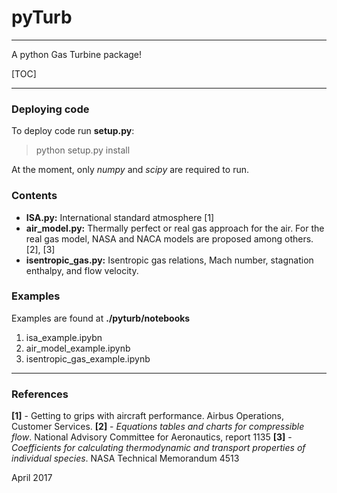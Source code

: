 # pyTurb
---

A python Gas Turbine package!

[TOC]

---

### Deploying code 
To deploy code run **setup.py**:
> python setup.py install

At the moment, only *numpy* and *scipy* are required to run.

### Contents
* **ISA.py:** International standard atmosphere [1]
* **air_model.py:** Thermally perfect or real gas approach for the air. For the real gas model, NASA and NACA models are proposed among others. [2], [3]
*  **isentropic_gas.py:** Isentropic gas relations, Mach number, stagnation enthalpy, and flow velocity.


### Examples
Examples are found at **./pyturb/notebooks**
1. isa_example.ipybn
2. air_model_example.ipynb
3. isentropic_gas_example.ipynb


---

### References
**[1]** - Getting to grips with aircraft performance. Airbus Operations, Customer Services.
**[2]** - *Equations tables and charts for compressible flow*. National Advisory Committee for Aeronautics, report 1135
**[3]** - *Coefficients for calculating thermodynamic and transport properties of individual species*. NASA Technical Memorandum 4513

April 2017